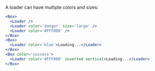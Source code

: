 A loader can have multiple colors and sizes:

```jsx
<Box>
  <Loader />
  <Loader color='danger' size='large' />
  <Loader color='#FFF000' />
</Box>
<Box>
  <Loader color='blue'>Loading...</Loader>
</Box>
<Box color='success'>
  <Loader color='#FFF000' inverted vertical>Loading...</Loader>
</Box>
```
